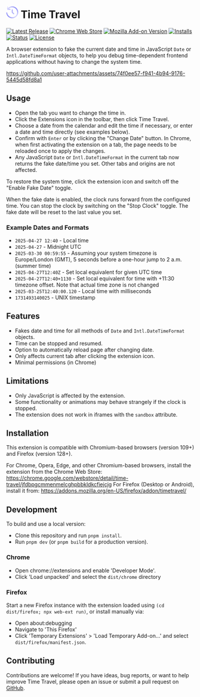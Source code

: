 # ![](/images/icon-32.png) Time Travel

[![Latest Release](https://flat.badgen.net/github/release/cpulvermacher/time-travel)](https://github.com/cpulvermacher/time-travel/releases)
[![Chrome Web Store](https://flat.badgen.net/chrome-web-store/v/jfdbpgcmmenmelcghpbbkldkcfiejcjg)](https://chrome.google.com/webstore/detail/time-travel/jfdbpgcmmenmelcghpbbkldkcfiejcjg)
[![Mozilla Add-on Version](https://img.shields.io/amo/v/timetravel?style=flat-square)](https://addons.mozilla.org/en-US/firefox/addon/timetravel/)
[![Installs](https://flat.badgen.net/chrome-web-store/users/jfdbpgcmmenmelcghpbbkldkcfiejcjg)](https://chrome.google.com/webstore/detail/time-travel/jfdbpgcmmenmelcghpbbkldkcfiejcjg)
[![Status](https://flat.badgen.net/github/checks/cpulvermacher/time-travel)](https://github.com/cpulvermacher/time-travel/actions/workflows/node.js.yml)
[![License](https://flat.badgen.net/github/license/cpulvermacher/time-travel)](./LICENSE)

A browser extension to fake the current date and time in JavaScript `Date` or `Intl.DateTimeFormat` objects, to help you debug time-dependent frontend applications without having to change the system time.

https://github.com/user-attachments/assets/74f0ee57-f941-4b94-9176-5445d58fd8a1

## Usage
- Open the tab you want to change the time in.
- Click the Extensions icon in the toolbar, then click Time Travel.
- Choose a date from the calendar and edit the time if necessary, or enter a date and time directly (see examples below).
- Confirm with `Enter` or by clicking the "Change Date" button. In Chrome, when first activating the extension on a tab, the page needs to be reloaded once to apply the changes.
- Any JavaScript `Date` or `Intl.DateTimeFormat` in the current tab now returns the fake date/time you set. Other tabs and origins are not affected.

To restore the system time, click the extension icon and switch off the "Enable Fake Date" toggle.

When the fake date is enabled, the clock runs forward from the configured time.
You can stop the clock by switching on the "Stop Clock" toggle. The fake date will be reset to the last value you set.

### Example Dates and Formats
- `2025-04-27 12:40` - Local time
- `2025-04-27` - Midnight UTC
- `2025-03-30 00:59:55` - Assuming your system timezone is Europe/London (GMT), 5 seconds before a one-hour jump to 2 a.m. (summer time)
- `2025-04-27T12:40Z` - Set local equivalent for given UTC time
- `2025-04-27T12:40+1130` - Set local equivalent for time with +11:30 timezone offset. Note that actual time zone is not changed
- `2025-03-25T12:40:00.120` - Local time with milliseconds
- `1731493140025` - UNIX timestamp

## Features
- Fakes date and time for all methods of `Date` and `Intl.DateTimeFormat` objects.
- Time can be stopped and resumed.
- Option to automatically reload page after changing date.
- Only affects current tab after clicking the extension icon.
- Minimal permissions (in Chrome)

## Limitations
- Only JavaScript is affected by the extension.
- Some functionality or animations may behave strangely if the clock is stopped.
- The extension does not work in iframes with the `sandbox` attribute.

## Installation
This extension is compatible with Chromium-based browsers (version 109+) and Firefox (version 128+).

For Chrome, Opera, Edge, and other Chromium-based browsers, install the extension from the Chrome Web Store: https://chrome.google.com/webstore/detail/time-travel/jfdbpgcmmenmelcghpbbkldkcfiejcjg
For Firefox (Desktop or Android), install it from: https://addons.mozilla.org/en-US/firefox/addon/timetravel/

## Development
To build and use a local version:
- Clone this repository and run `pnpm install`.
- Run `pnpm dev` (or `pnpm build` for a production version).

### Chrome
- Open chrome://extensions and enable 'Developer Mode'.
- Click 'Load unpacked' and select the `dist/chrome` directory

### Firefox
Start a new Firefox instance with the extension loaded using `(cd dist/firefox; npx web-ext run)`, or install manually via:
- Open about:debugging
- Navigate to 'This Firefox'
- Click 'Temporary Extensions' > 'Load Temporary Add-on...' and select `dist/firefox/manifest.json`.

## Contributing

Contributions are welcome! If you have ideas, bug reports, or want to help improve Time Travel, please open an issue or submit a pull request on [GitHub](https://github.com/cpulvermacher/time-travel).
